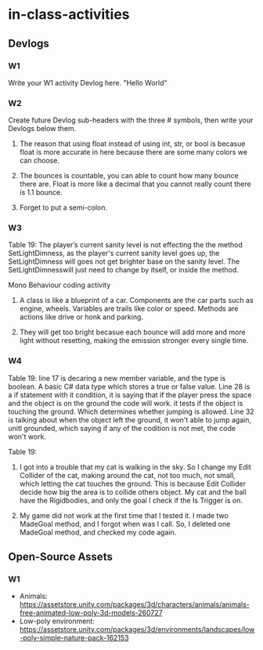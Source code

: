 # in-class-activities
## Devlogs
### W1
Write your W1 activity Devlog here.
"Hello World"

### W2
Create future Devlog sub-headers with the three # symbols, then write your Devlogs below them.
1. The reason that using float instead of using int, str, or bool is becasue float is more accurate in here because there are some many colors we can choose.

2. The bounces is countable, you can able to count how many bounce there are. Float is more like a decimal that you cannot really count there is 1.1 bounce.

3. Forget to put a semi-colon.

### W3
Table 19: The player’s current sanity level is not effecting the the method SetLightDimness, as the player's current sanity level goes up, the SetLightDimness will goes not get brighter base on the sanity level. The SetLightDimnesswill just need to change by itself, or inside the method.



Mono Behaviour coding activity
1. A class is like a blueprint of a car. Components are the car parts such as engine, wheels. Variables are trails like color or speed. Methods are actions like drive or honk and parking.

2. They will get too bright becasue each bounce will add more and more light without resetting, making the emission stronger every single time.

### W4
Table 19: line 17 is decaring a new member variable, and the type is boolean. A basic C# data type which stores a true or false value. Line 28 is a if statement with it condition, it is saying that if the player press the space and the object is on the ground the code will work. it tests if the object is touching the ground. Which determines whether jumping is allowed. Line 32 is talking about when the object left the ground, it won't able to jump again, unitl grounded, which saying if any of the codition is not met, the code won't work.

Table 19:
1. I got into a trouble that my cat is walking in the sky. So I change my Edit Collider of the cat, making around the cat, not too much, not small, which letting the cat touches the ground. This is because Edit Collider decide how big the area is to collide others object. My cat and the ball have the Rigidbodies, and only the goal I check if the Is Trigger is on.

2. My game did not work at the first time that I tested it. I made two MadeGoal method, and I forgot when was I call. So, I deleted one MadeGoal method, and checked my code again.


## Open-Source Assets
### W1
- Animals: https://assetstore.unity.com/packages/3d/characters/animals/animals-free-animated-low-poly-3d-models-260727 
- Low-poly environment: https://assetstore.unity.com/packages/3d/environments/landscapes/low-poly-simple-nature-pack-162153 